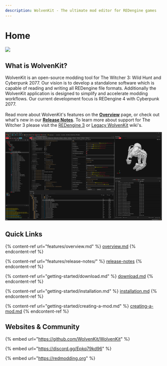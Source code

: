 ```yaml
---
description: WolvenKit - The ultimate mod editor for REDengine games
---
```


# Home

![](<.gitbook/assets/wkit\_sammy\_text\_doublestack (1600x400).png>)

## What is WolvenKit?

WolvenKit is an open-source modding tool for The Witcher 3: Wild Hunt and Cyberpunk 2077. Our vision is to develop a standalone software which is capable of reading and writing all REDengine file formats. Additionally the WolvenKit application is designed to simplify and accelerate modding workflows. Our current development focus is REDengine 4 with Cyberpunk 2077.\
\
Read more about WolvenKit's features on the [**Overview**](features/overview.md) page, or check out what's new in our [**Release Notes**](features/release-notes/). To learn more about support for The Witcher 3 please visit the [REDengine 3](https://wiki.redmodding.org/redengine3-research/) or [Legacy WolvenKit](https://wiki.redmodding.org/legacy-wolvenkit/) wiki's.

![](<.gitbook/assets/WK 8.6 Editor Example.png>)

## Quick Links

{% content-ref url="features/overview.md" %}
[overview.md](features/overview.md)
{% endcontent-ref %}

{% content-ref url="features/release-notes/" %}
[release-notes](features/release-notes/)
{% endcontent-ref %}

{% content-ref url="getting-started/download.md" %}
[download.md](getting-started/download.md)
{% endcontent-ref %}

{% content-ref url="getting-started/installation.md" %}
[installation.md](getting-started/installation.md)
{% endcontent-ref %}

{% content-ref url="getting-started/creating-a-mod.md" %}
[creating-a-mod.md](getting-started/creating-a-mod.md)
{% endcontent-ref %}

## Websites & Community

{% embed url="https://github.com/WolvenKit/WolvenKit" %}

{% embed url="https://discord.gg/Epkq79kd96" %}

{% embed url="https://redmodding.org" %}
